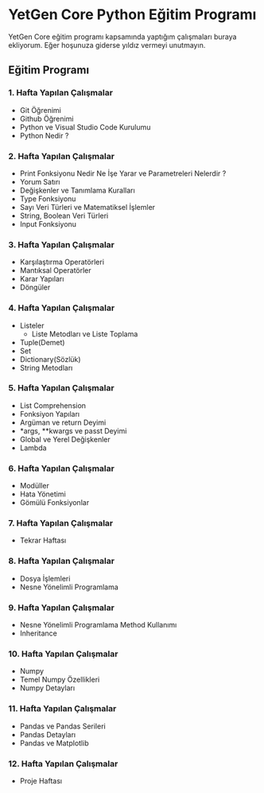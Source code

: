 # YetGen Core Python Eğitim Programı
YetGen Core eğitim programı kapsamında yaptığım çalışmaları buraya ekliyorum. Eğer hoşunuza giderse yıldız vermeyi unutmayın.
## Eğitim Programı

### 1. Hafta Yapılan Çalışmalar

- Git Öğrenimi
- Github Öğrenimi
- Python ve Visual Studio Code Kurulumu
- Python Nedir ?

### 2. Hafta Yapılan Çalışmalar

- Print Fonksiyonu Nedir Ne İşe Yarar ve Parametreleri Nelerdir ?
- Yorum Satırı
- Değişkenler ve Tanımlama Kuralları
- Type Fonksiyonu
- Sayı Veri Türleri ve Matematiksel İşlemler
- String, Boolean Veri Türleri
- Input Fonksiyonu

### 3. Hafta Yapılan Çalışmalar

- Karşılaştırma Operatörleri
- Mantıksal Operatörler
- Karar Yapıları
- Döngüler 

### 4. Hafta Yapılan Çalışmalar

- Listeler
    - Liste Metodları ve Liste Toplama
- Tuple(Demet)
- Set
- Dictionary(Sözlük)
- String Metodları

### 5. Hafta Yapılan Çalışmalar

- List Comprehension
- Fonksiyon Yapıları 
- Argüman ve return Deyimi 
- *args, **kwargs ve passt Deyimi 
- Global ve Yerel Değişkenler
- Lambda

### 6. Hafta Yapılan Çalışmalar

- Modüller
- Hata Yönetimi
- Gömülü Fonksiyonlar

### 7. Hafta Yapılan Çalışmalar

- Tekrar Haftası

### 8. Hafta Yapılan Çalışmalar

- Dosya İşlemleri
- Nesne Yönelimli Programlama

### 9. Hafta Yapılan Çalışmalar
 
 - Nesne Yönelimli Programlama Method Kullanımı 
 - Inheritance
 
 ### 10. Hafta Yapılan Çalışmalar

 - Numpy
 - Temel Numpy Özellikleri
 - Numpy Detayları

 ### 11. Hafta Yapılan Çalışmalar

 - Pandas ve Pandas Serileri
 - Pandas Detayları
 - Pandas ve Matplotlib

 ### 12. Hafta Yapılan Çalışmalar
 - Proje Haftası 

